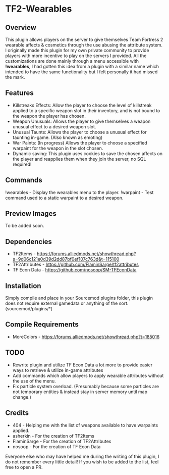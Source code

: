 # TF2-Wearables

## Overview 

This plugin allows players on the server to give themselves Team Fortress 2 wearable affects & cosmetics through the use abusing the attribute system. I originally made this plugin for my own private community to provide players with more incentive to play on the servers I provided. All the customizations are done mainly through a menu accessible with **!wearables**, I had gotten this idea from a plugin with a similar name which intended to have the same functionality but I felt personally it had missed the mark.

## Features

- Killstreaks Effects: Allow the player to choose the level of killstreak applied to a specific weapon slot in their inventory, and is not bound to the weapon the player has chosen.
- Weapon Unusuals: Allows the player to give themselves a weapon unusual effect to a desired weapon slot.
- Unusual Taunts: Allows the player to choose a unusual effect for taunting in-game. (Also known as emoting)
- War Paints: (In progress) Allows the player to choose a specified warpaint for the weapon in the slot chosen.
- Dynamic saving: This plugin uses cookies to save the chosen affects on the player and reapplies them when they join the server, no SQL required!

## Commands

!wearables - Display the wearables menu to the player.
!warpaint - Test command used to a static warpaint to a desired weapon.

## Preview Images

To be added soon.

## Dependencies

- TF2Items - https://forums.alliedmods.net/showthread.php?s=9d06c121e0d39d2dd87bf0ef107c763d&t=115100
- TF2Attributes - https://github.com/FlaminSarge/tf2attributes
- TF Econ Data - https://github.com/nosoop/SM-TFEconData

## Installation

Simply compile and place in your Sourcemod plugins folder, this plugin does not require external gamedata or anything of the sort.
(sourcemod/plugins/*)

## Compile Requirements

- MoreColors - https://forums.alliedmods.net/showthread.php?t=185016

## TODO

- Rewrite plugin and utilize TF Econ Data a lot more to provide easier ways to retrieve & utilize in-game attributes
- Add commands which allow players to apply wearable attributes without the use of the menu.
- Fix particle system overload. (Presumably because some particles are not temporary entities & instead stay in server memory until map change.)

## Credits

- 404 - Helping me with the list of weapons available to have warpaints applied.
- asherkin - For the creation of TF2Items
- FlaminSarge - For the creation of TF2Attributes
- nosoop - For the creation of TF Econ Data

Everyone else who may have helped me during the writing of this plugin, I do not remember every little detail! If you wish to be added to the list, feel free to open a PR.
